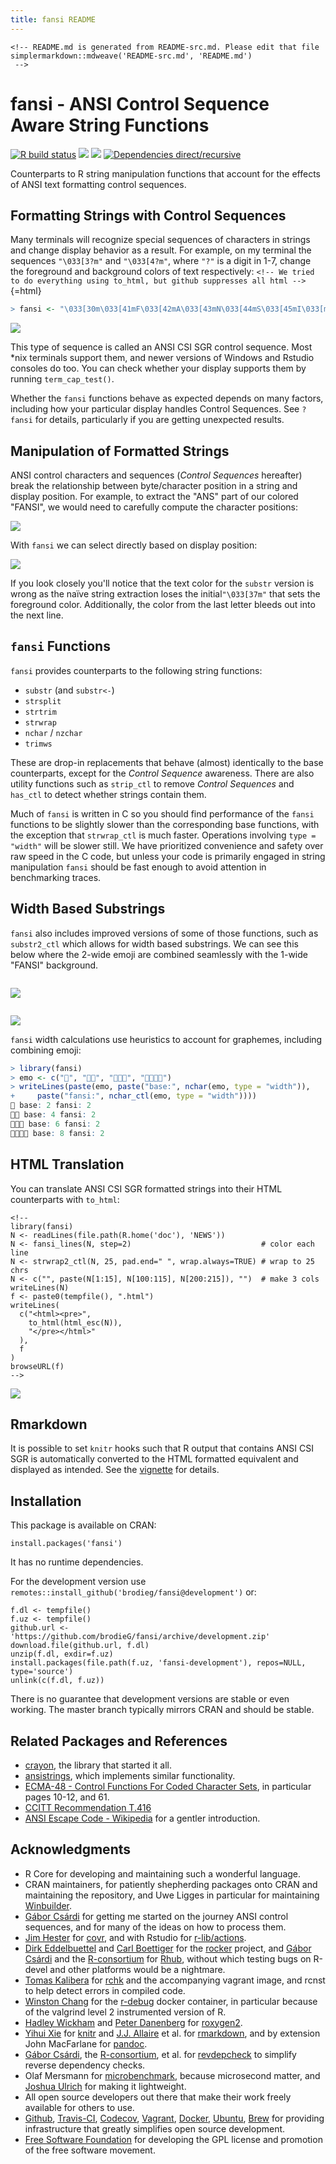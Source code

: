 ```yaml
---
title: fansi README
---
```


```{=html}
<!-- README.md is generated from README-src.md. Please edit that file
simplermarkdown::mdweave('README-src.md', 'README.md')
 -->
```
# fansi - ANSI Control Sequence Aware String Functions

[![R build
status](https://github.com/brodieG/fansi/workflows/R-CMD-check/badge.svg)](https://github.com/brodieG/fansi/actions)
[![](https://codecov.io/gh/brodieG/fansi/branch/master/graphs/badge.svg?branch=master)](https://codecov.io/github/brodieG/fansi?branch=master)
[![](http://www.r-pkg.org/badges/version/fansi)](https://cran.r-project.org/package=fansi)
[![Dependencies
direct/recursive](https://tinyverse.netlify.app/badge/fansi)](https://tinyverse.netlify.app/)

Counterparts to R string manipulation functions that account for the
effects of ANSI text formatting control sequences.

## Formatting Strings with Control Sequences

Many terminals will recognize special sequences of characters in strings
and change display behavior as a result. For example, on my terminal the
sequences `"\033[3?m"` and `"\033[4?m"`, where `"?"` is a digit in 1-7,
change the foreground and background colors of text respectively: `<!--
We tried to do everything using to_html, but github suppresses all html
-->`{=html}

``` R
> fansi <- "\033[30m\033[41mF\033[42mA\033[43mN\033[44mS\033[45mI\033[m"
```

![](https://raw.githubusercontent.com/brodieG/fansi/rc/extra/images/fansi-1.png)

This type of sequence is called an ANSI CSI SGR control sequence. Most
\*nix terminals support them, and newer versions of Windows and Rstudio
consoles do too. You can check whether your display supports them by
running `term_cap_test()`.

Whether the `fansi` functions behave as expected depends on many
factors, including how your particular display handles Control
Sequences. See `?fansi` for details, particularly if you are getting
unexpected results.

## Manipulation of Formatted Strings

ANSI control characters and sequences (*Control Sequences* hereafter)
break the relationship between byte/character position in a string and
display position. For example, to extract the "ANS" part of our colored
"FANSI", we would need to carefully compute the character positions:

![](https://raw.githubusercontent.com/brodieG/fansi/rc/extra/images/fansi-2.png)

With `fansi` we can select directly based on display position:

![](https://raw.githubusercontent.com/brodieG/fansi/rc/extra/images/fansi-3.png)

If you look closely you'll notice that the text color for the `substr`
version is wrong as the naïve string extraction loses the
initial`"\033[37m"` that sets the foreground color. Additionally, the
color from the last letter bleeds out into the next line.

## `fansi` Functions

`fansi` provides counterparts to the following string functions:

-   `substr` (and `substr<-`)
-   `strsplit`
-   `strtrim`
-   `strwrap`
-   `nchar` / `nzchar`
-   `trimws`

These are drop-in replacements that behave (almost) identically to the
base counterparts, except for the *Control Sequence* awareness. There
are also utility functions such as `strip_ctl` to remove *Control
Sequences* and `has_ctl` to detect whether strings contain them.

Much of `fansi` is written in C so you should find performance of the
`fansi` functions to be slightly slower than the corresponding base
functions, with the exception that `strwrap_ctl` is much faster.
Operations involving `type = "width"` will be slower still. We have
prioritized convenience and safety over raw speed in the C code, but
unless your code is primarily engaged in string manipulation `fansi`
should be fast enough to avoid attention in benchmarking traces.

## Width Based Substrings

`fansi` also includes improved versions of some of those functions, such
as `substr2_ctl` which allows for width based substrings. We can see
this below where the 2-wide emoji are combined seamlessly with the
1-wide "FANSI" background.

``` R
```

![](https://raw.githubusercontent.com/brodieG/fansi/rc/extra/images/pizza-grin.png)

``` R
```

![](https://raw.githubusercontent.com/brodieG/fansi/rc/extra/images/wrapped-1.png)

`fansi` width calculations use heuristics to account for graphemes,
including combining emoji:

``` R
> library(fansi)
> emo <- c("👨", "👨🏽", "👨🏽‍🦳", "👨‍👩‍👧‍👦")
> writeLines(paste(emo, paste("base:", nchar(emo, type = "width")), 
+     paste("fansi:", nchar_ctl(emo, type = "width"))))
👨 base: 2 fansi: 2
👨🏽 base: 4 fansi: 2
👨🏽‍🦳 base: 6 fansi: 2
👨‍👩‍👧‍👦 base: 8 fansi: 2
```

## HTML Translation

You can translate ANSI CSI SGR formatted strings into their HTML
counterparts with `to_html`:

```{=html}
<!--
library(fansi)
N <- readLines(file.path(R.home('doc'), 'NEWS'))
N <- fansi_lines(N, step=2)                             # color each line
N <- strwrap2_ctl(N, 25, pad.end=" ", wrap.always=TRUE) # wrap to 25 chrs
N <- c("", paste(N[1:15], N[100:115], N[200:215]), "")  # make 3 cols
writeLines(N)
f <- paste0(tempfile(), ".html")
writeLines(
  c("<html><pre>",
    to_html(html_esc(N)),
    "</pre></html>"
  ),
  f
)
browseURL(f)
-->
```
![](https://raw.githubusercontent.com/brodieG/fansi/rc/extra/images/sgr_to_html.png)

## Rmarkdown

It is possible to set `knitr` hooks such that R output that contains
ANSI CSI SGR is automatically converted to the HTML formatted equivalent
and displayed as intended. See the
[vignette](https://htmlpreview.github.io/?https://raw.githubusercontent.com/brodieG/fansi/rc/extra/sgr-in-rmd.html)
for details.

## Installation

This package is available on CRAN:

    install.packages('fansi')

It has no runtime dependencies.

For the development version use
`remotes::install_github('brodieg/fansi@development')` or:

    f.dl <- tempfile()
    f.uz <- tempfile()
    github.url <- 'https://github.com/brodieG/fansi/archive/development.zip'
    download.file(github.url, f.dl)
    unzip(f.dl, exdir=f.uz)
    install.packages(file.path(f.uz, 'fansi-development'), repos=NULL, type='source')
    unlink(c(f.dl, f.uz))

There is no guarantee that development versions are stable or even
working. The master branch typically mirrors CRAN and should be stable.

## Related Packages and References

-   [crayon](https://github.com/r-lib/crayon), the library that started
    it all.
-   [ansistrings](https://github.com/r-lib/ansistrings/), which
    implements similar functionality.
-   [ECMA-48 - Control Functions For Coded Character
    Sets](https://www.ecma-international.org/publications-and-standards/standards/ecma-48/),
    in particular pages 10-12, and 61.
-   [CCITT Recommendation
    T.416](https://www.itu.int/rec/dologin_pub.asp?lang=e&id=T-REC-T.416-199303-I!!PDF-E&type=items)
-   [ANSI Escape Code -
    Wikipedia](https://en.wikipedia.org/wiki/ANSI_escape_code) for a
    gentler introduction.

## Acknowledgments

-   R Core for developing and maintaining such a wonderful language.
-   CRAN maintainers, for patiently shepherding packages onto CRAN and
    maintaining the repository, and Uwe Ligges in particular for
    maintaining [Winbuilder](https://win-builder.r-project.org/).
-   [Gábor Csárdi](https://github.com/gaborcsardi) for getting me
    started on the journey ANSI control sequences, and for many of the
    ideas on how to process them.
-   [Jim Hester](https://github.com/jimhester) for
    [covr](https://cran.r-project.org/package=covr), and with Rstudio
    for [r-lib/actions](https://github.com/r-lib/actions).
-   [Dirk Eddelbuettel](https://github.com/eddelbuettel) and [Carl
    Boettiger](https://github.com/cboettig) for the
    [rocker](https://github.com/rocker-org/rocker) project, and [Gábor
    Csárdi](https://github.com/gaborcsardi) and the
    [R-consortium](https://www.r-consortium.org/) for
    [Rhub](https://github.com/r-hub), without which testing bugs on
    R-devel and other platforms would be a nightmare.
-   [Tomas Kalibera](https://github.com/kalibera) for
    [rchk](https://github.com/kalibera/rchk) and the accompanying
    vagrant image, and rcnst to help detect errors in compiled code.
-   [Winston Chang](https://github.com/wch) for the
    [r-debug](https://hub.docker.com/r/wch1/r-debug/) docker container,
    in particular because of the valgrind level 2 instrumented version
    of R.
-   [Hadley Wickham](https://github.com/hadley/) and [Peter
    Danenberg](https://github.com/klutometis) for
    [roxygen2](https://cran.r-project.org/package=roxygen2).
-   [Yihui Xie](https://github.com/yihui) for
    [knitr](https://cran.r-project.org/package=knitr) and [J.J.
    Allaire](https://github.com/jjallaire) et al. for
    [rmarkdown](https://cran.r-project.org/package=rmarkdown), and by
    extension John MacFarlane for [pandoc](https://pandoc.org/).
-   [Gábor Csárdi](https://github.com/gaborcsardi), the
    [R-consortium](https://www.r-consortium.org/), et al. for
    [revdepcheck](https://github.com/r-lib/revdepcheck) to simplify
    reverse dependency checks.
-   Olaf Mersmann for
    [microbenchmark](https://cran.r-project.org/package=microbenchmark),
    because microsecond matter, and [Joshua
    Ulrich](https://github.com/joshuaulrich) for making it lightweight.
-   All open source developers out there that make their work freely
    available for others to use.
-   [Github](https://github.com/), [Travis-CI](https://travis-ci.org/),
    [Codecov](https://about.codecov.io/),
    [Vagrant](https://www.vagrantup.com/),
    [Docker](https://www.docker.com/), [Ubuntu](https://ubuntu.com/),
    [Brew](https://brew.sh/) for providing infrastructure that greatly
    simplifies open source development.
-   [Free Software Foundation](https://www.fsf.org/) for developing the
    GPL license and promotion of the free software movement.
